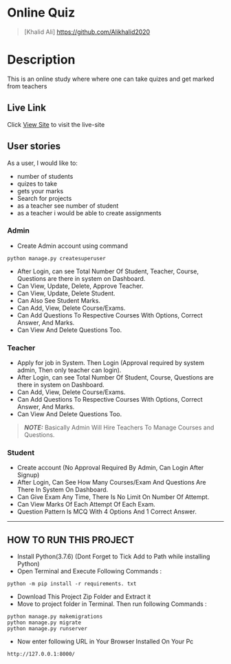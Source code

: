 # Online Quiz
>[Khalid Ali] https://github.com/Alikhalid2020
  
# Description  

This is an online study where where one can take quizes and get marked from teachers

##  Live Link  
 Click [View Site]()  to visit the live-site
  
## User stories
As a user, I would like to:

* number of students
* quizes to take
* gets your marks
* Search for projects 
* as a teacher see number of student
* as a teacher i would be able to create assignments


### Admin

- Create Admin account using command
```
python manage.py createsuperuser

```
- After Login, can see Total Number Of Student, Teacher, Course, Questions are there in system on Dashboard.
- Can View, Update, Delete, Approve Teacher.
- Can View, Update, Delete Student.
- Can Also See Student Marks.
- Can Add, View, Delete Course/Exams.
- Can Add Questions To Respective Courses With Options, Correct Answer, And Marks.
- Can View And Delete Questions Too.

### Teacher

- Apply for job in System. Then Login (Approval required by system admin, Then only teacher can login).
- After Login, can see Total Number Of Student, Course, Questions are there in system on Dashboard.
- Can Add, View, Delete Course/Exams.
- Can Add Questions To Respective Courses With Options, Correct Answer, And Marks.
- Can View And Delete Questions Too.
> **_NOTE:_**  Basically Admin Will Hire Teachers To Manage Courses and Questions.

### Student

- Create account (No Approval Required By Admin, Can Login After Signup)
- After Login, Can See How Many Courses/Exam And Questions Are There In System On Dashboard.
- Can Give Exam Any Time, There Is No Limit On Number Of Attempt.
- Can View Marks Of Each Attempt Of Each Exam.
- Question Pattern Is MCQ With 4 Options And 1 Correct Answer.
---

## HOW TO RUN THIS PROJECT
- Install Python(3.7.6) (Dont Forget to Tick Add to Path while installing Python)
- Open Terminal and Execute Following Commands :
```
python -m pip install -r requirements. txt

```
- Download This Project Zip Folder and Extract it
- Move to project folder in Terminal. Then run following Commands :
```
python manage.py makemigrations
python manage.py migrate
python manage.py runserver

```
- Now enter following URL in Your Browser Installed On Your Pc
```
http://127.0.0.1:8000/
```



